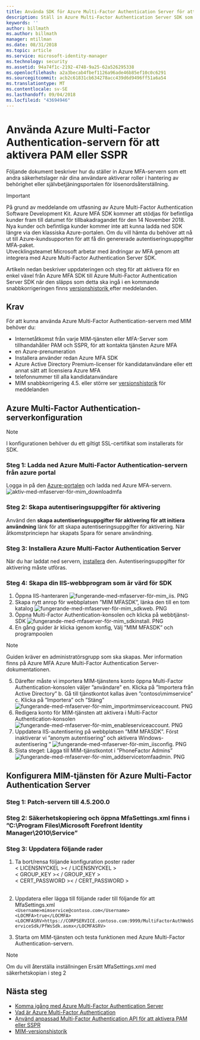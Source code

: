 ```yaml
---
title: Använda SDK för Azure Multi-Factor Authentication Server för att aktivera PAM eller SSPR scenarier | Microsoft Docs
description: Ställ in Azure Multi-Factor Authentication Server SDK som ett andra säkerhetslager när dina användare aktiverar roller i Privileged Access Management och återställning för återställning av lösenord.
keywords: ''
author: billmath
ms.author: billmath
manager: mtillman
ms.date: 08/31/2018
ms.topic: article
ms.service: microsoft-identity-manager
ms.technology: security
ms.assetid: 94a74f1c-2192-4748-9a25-62a526295338
ms.openlocfilehash: a2a3becab4fbef1126a96ade46b85ef10c0c6291
ms.sourcegitcommit: acb2c61831cb634278acc439d6d9496ff51a6a54
ms.translationtype: MT
ms.contentlocale: sv-SE
ms.lasthandoff: 09/04/2018
ms.locfileid: "43694946"
---
```

# <a name="use-azure-multi-factor-authentication-server-to-activate-pam-or-sspr"></a>Använda Azure Multi-Factor Authentication-servern för att aktivera PAM eller SSPR
Följande dokument beskriver hur du ställer in Azure MFA-servern som ett andra säkerhetslager när dina användare aktiverar roller i hantering av behörighet eller självbetjäningsportalen för lösenordsåterställning.

> [!IMPORTANT]
> På grund av meddelande om utfasning av Azure Multi-Factor Authentication Software Development Kit. Azure MFA SDK kommer att stödjas för befintliga kunder fram till datumet för tillbakadragandet för den 14 November 2018. Nya kunder och befintliga kunder kommer inte att kunna ladda ned SDK längre via den klassiska Azure-portalen. Om du vill hämta du behöver att nå ut till Azure-kundsupporten för att få din genererade autentiseringsuppgifter MFA-paket. <br> Utvecklingsteamet Microsoft arbetar med ändringar av MFA genom att integrera med Azure Multi-Factor Authentication Server SDK.

Artikeln nedan beskriver uppdateringen och steg för att aktivera för en enkel växel från Azure MFA SDK till Azure Multi-Factor Authentication Server SDK när den släpps som detta ska ingå i en kommande snabbkorrigeringen finns [versionshistorik ](/reference/version-history.md) efter meddelanden. 

## <a name="prerequisites"></a>Krav

För att kunna använda Azure Multi-Factor Authentication-servern med MIM behöver du:

- Internetåtkomst från varje MIM-tjänsten eller MFA-Server som tillhandahåller PAM och SSPR, för att kontakta tjänsten Azure MFA
- en Azure-prenumeration
- Installera använder redan Azure MFA SDK
- Azure Active Directory Premium-licenser för kandidatanvändare eller ett annat sätt att licensiera Azure MFA
- telefonnummer till alla kandidatanvändare
- MIM snabbkorrigering 4.5. eller större ser [versionshistorik](/reference/version-history.md) för meddelanden

## <a name="azure-multi-factor-authentication-server-configuration"></a>Azure Multi-Factor Authentication-serverkonfiguration 
> [!NOTE] 
> I konfigurationen behöver du ett giltigt SSL-certifikat som installerats för SDK. 

### <a name="step-1-download-azure-multi-factor-authentication-server-from-the-azure-portal"></a>Steg 1: Ladda ned Azure Multi-Factor Authentication-servern från azure portal 
Logga in på den [Azure-portalen](https://portal.azure.com/) och ladda ned Azure MFA-servern.
![aktiv-med-mfaserver-för-mim_downloadmfa](media/working-with-mfaserver-for-mim/working-with-mfaserver-for-mim_downloadmfa.PNG)

### <a name="step-2-generate-activation-credentials"></a>Steg 2: Skapa autentiseringsuppgifter för aktivering
Använd den **skapa autentiseringsuppgifter för aktivering för att initiera användning** länk för att skapa autentiseringsuppgifter för aktivering. När åtkomstprinciepn har skapats Spara för senare användning.

### <a name="step-3-install-the-azure-multi-factor-authentication-server"></a>Steg 3: Installera Azure Multi-Factor Authentication Server
När du har laddat ned servern, [installera](https://docs.microsoft.com/en-us/azure/active-directory/authentication/howto-mfaserver-deploy#install-and-configure-the-mfa-server) den.  Autentiseringsuppgifter för aktivering måste utföras. 

### <a name="step-4-create-your-iis-web-application-that-will-host-the-sdk"></a>Steg 4: Skapa din IIS-webbprogram som är värd för SDK
1. Öppna IIS-hanteraren ![fungerande-med-mfaserver-för-mim_iis. PNG](media/working-with-mfaserver-for-mim/working-with-mfaserver-for-mim_iis.PNG)
2.  Skapa nytt anrop för webbplatsen ”MIM MFASDK”, länka den till en tom katalog ![fungerande-med-mfaserver-för-mim_sdkweb. PNG](media/working-with-mfaserver-for-mim/working-with-mfaserver-for-mim_sdkweb.PNG)
3. Öppna Multi-Factor Authentication-konsolen och klicka på webbtjänst-SDK ![fungerande-med-mfaserver-för-mim_sdkinstall. PNG](media/working-with-mfaserver-for-mim/working-with-mfaserver-for-mim_sdkinstall.PNG)
4. En gång guider är klicka igenom konfig, Välj ”MIM MFASDK” och programpoolen

> [!NOTE] 
> Guiden kräver en administratörsgrupp som ska skapas. Mer information finns på Azure MFA Azure Multi-Factor Authentication Server-dokumentationen.
5. Därefter måste vi importera MIM-tjänstens konto öppna Multi-Factor Authentication-konsolen väljer ”användare” en. Klicka på ”Importera från Active Directory” b. Gå till tjänstkontot kallas även ”contoso\mimservice” c. Klicka på ”Importera” och ”Stäng” ![fungerande-med-mfaserver-för-mim_importmimserviceaccount. PNG](media/working-with-mfaserver-for-mim/working-with-mfaserver-for-mim_importmimserviceaccount.PNG) 
6. Redigera konto för MIM-tjänsten att aktivera i Multi-Factor Authentication-konsolen ![fungerande-med-mfaserver-för-mim_enableserviceaccount. PNG](media/working-with-mfaserver-for-mim/working-with-mfaserver-for-mim_enableserviceaccount.PNG)
7. Uppdatera IIS-autentisering på webbplatsen ”MIM MFASDK”. Först inaktiverar vi ”anonym autentisering” och aktivera Windows-autentisering ” ![fungerande-med-mfaserver-för-mim_iisconfig. PNG](media/working-with-mfaserver-for-mim/working-with-mfaserver-for-mim_iisconfig.PNG)
8. Sista steget: Lägga till MIM-tjänstkontot i ”PhoneFactor Admins” ![fungerande-med-mfaserver-för-mim_addservicetomfaadmin. PNG](media/working-with-mfaserver-for-mim/working-with-mfaserver-for-mim_addservicetomfaadmin.PNG)

## <a name="configuring-the-mim-service-for-azure-multi-factor-authentication-server"></a>Konfigurera MIM-tjänsten för Azure Multi-Factor Authentication Server 

### <a name="step-1-patch-server-to-452000"></a>Steg 1: Patch-servern till 4.5.200.0
 
### <a name="step-2-backup-and-open-the-mfasettingsxml-located-in-the-cprogram-filesmicrosoft-forefront-identity-manager2010service"></a>Steg 2: Säkerhetskopiering och öppna MfaSettings.xml finns i ”C:\Program Files\Microsoft Forefront Identity Manager\2010\Service”

### <a name="step-3-update-the-following-lines"></a>Steg 3: Uppdatera följande rader
1. Ta bort/rensa följande konfiguration poster rader <br>
&LT; LICENSNYCKEL &GT;&LT; / LICENSNYCKEL &GT;<br>
&LT; GROUP_KEY &GT;&LT; / GROUP_KEY &GT;<br>
&LT; CERT_PASSWORD &GT;&LT; / CERT_PASSWORD &GT;<br>
<CertFilePath></CertFilePath><br>

2. Uppdatera eller lägga till följande rader till följande för att MfaSettings.xml <br>
`<Username>mimservice@contoso.com</Username>` <br>
`<LOCMFA>true</LOCMFA>`<br>
`<LOCMFASRV>https://CORPSERVICE.contoso.com:9999/MultiFactorAuthWebServiceSdk/PfWsSdk.asmx</LOCMFASRV>`

3. Starta om MIM-tjänsten och testa funktionen med Azure Multi-Factor Authentication-servern.

> [!NOTE] 
> Om du vill återställa inställningen Ersätt MfaSettings.xml med säkerhetskopian i steg 2


## <a name="next-steps"></a>Nästa steg

-    [Komma igång med Azure Multi-Factor Authentication Server](https://docs.microsoft.com/en-us/azure/active-directory/authentication/howto-mfaserver-deploy)
- [Vad är Azure Multi-Factor Authentication](https://docs.microsoft.com/azure/multi-factor-authentication/multi-factor-authentication)
- [Använd anpassad Multi-Factor Authentication API för att aktivera PAM eller SSPR](Working-with-custommfaserver-for-mim.md)
- [MIM-versionshistorik](./reference/version-history.md)